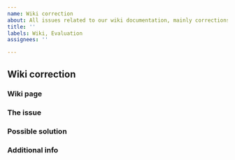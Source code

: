 ```yaml
---
name: Wiki correction
about: All issues related to our wiki documentation, mainly corrections and ideas
title: ''
labels: Wiki, Evaluation
assignees: ''

---
```


<!--
I fully read and understood contributing guidelines of ASF available under https://github.com/JustArchiNET/ArchiSteamFarm/blob/main/.github/CONTRIBUTING.md and I believe that my issue is valid - it requires a response from ASF development team, and not ASF support.

I UNDERSTAND THAT IF MY ISSUE IS NOT MEETING CONTRIBUTING GUIDELINES SPECIFIED ABOVE, ESPECIALLY IF IT'S A QUESTION OR TECHNICAL ISSUE THAT IS NOT RELATED TO ASF DEVELOPMENT IN ANY WAY, THEN IT WILL BE CLOSED AND LEFT UNANSWERED.

Feel free to remove our notice and fill the template below with your details.
-->

## Wiki correction

### Wiki page

<!-- Please link the appropriate URL of the wiki page with the issue, if applicable. -->

### The issue

<!-- Please explain the problem with the current state of things. If you're reporting a mistake/correction, state which one, if you're suggesting an idea, explain the details. -->

### Possible solution

<!-- Not mandatory, but if you have an idea how to address the issue explained by you above, e.g. helpful sentences, words or resources, you can include them here. -->

### Additional info

<!-- Everything else you consider worthy that we didn't ask for. -->
